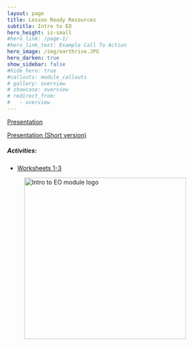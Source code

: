 ```yaml
---
layout: page
title: Lesson Ready Resources
subtitle: Intro to EO
hero_height: is-small
#hero_link: /page-1/
#hero_link_text: Example Call To Action
hero_image: /img/earthrise.JPG
hero_darken: true
show_sidebar: false
#hide_hero: true
#callouts: module_callouts
# gallery: overview
# showcase: overview
# redirect_from:
#   - overview
---
```

    
<div class="image-text-container">
    <!-- Text beside the image -->
    <div class="text-content">
        <p><a href="https://docs.google.com/presentation/d/1DtLDl2TF6vHQxkGdlKsbvcCGsKM3x7FU/edit?usp=drive_link&ouid=116366667872663722927&rtpof=true&sd=true" target="_blank">Presentation</a></p>
        <p><a href="https://docs.google.com/presentation/d/1y7VpEH7wmustkRxZaiRHm4B2ekM5U4c-/edit?usp=drive_link&ouid=116366667872663722927&rtpof=true&sd=true" target="_blank">Presentation (Short version)</a></p>
        <h5>Activities:</h5>
        <ul>
            <li><a href="https://drive.google.com/file/d/1CYdcIxZ_NVOaINRb0bN6G5d7j2uH0mJd/view?usp=drive_link" target="_blank">Worksheets 1-3</a></li>
        </ul>
    </div>
    <!-- Image -->
    <div class="image-content">
        <figure class="image is-9by9">
            <img src="../../../img/mod-logos/IntroToEO-07.png" alt="Intro to EO module logo" style="width: 10cm; height: auto;">
        </figure>
    </div>
</div>